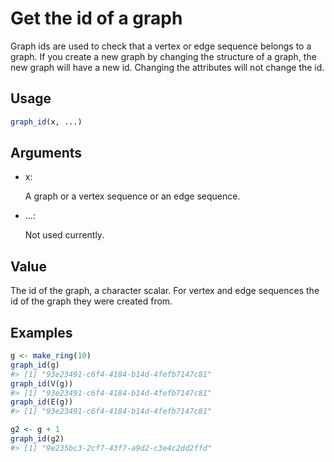 # Get the id of a graph

Graph ids are used to check that a vertex or edge sequence belongs to a
graph. If you create a new graph by changing the structure of a graph,
the new graph will have a new id. Changing the attributes will not
change the id.

## Usage

``` r
graph_id(x, ...)
```

## Arguments

- x:

  A graph or a vertex sequence or an edge sequence.

- ...:

  Not used currently.

## Value

The id of the graph, a character scalar. For vertex and edge sequences
the id of the graph they were created from.

## Examples

``` r
g <- make_ring(10)
graph_id(g)
#> [1] "93e23491-c6f4-4184-b14d-4fefb7147c81"
graph_id(V(g))
#> [1] "93e23491-c6f4-4184-b14d-4fefb7147c81"
graph_id(E(g))
#> [1] "93e23491-c6f4-4184-b14d-4fefb7147c81"

g2 <- g + 1
graph_id(g2)
#> [1] "9e235bc3-2cf7-43f7-a9d2-c3e4c2dd2ffd"
```
